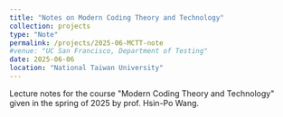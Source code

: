 ```yaml
---
title: "Notes on Modern Coding Theory and Technology"
collection: projects
type: "Note"
permalink: /projects/2025-06-MCTT-note
#venue: "UC San Francisco, Department of Testing"
date: 2025-06-06
location: "National Taiwan University"
---
```


Lecture notes for the course "Modern Coding Theory and Technology" given in the spring of 2025 by prof. Hsin-Po Wang.
